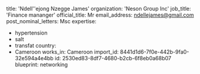 title: 'Ndell''ejong Nzegge James'
organization: 'Neson Group Inc'
job_title: 'Finance mananger'
official_title: Mr
email_address: ndellejames@gmail.com
post_nominal_letters: Msc
expertise:
  - hypertension
  - salt
  - transfat
country:
  - Cameroon
works_in: Cameroon
import_id: 8441d1d6-7f0e-442b-9fa0-32e594a4e4bb
id: 2530ed83-8df7-4680-b2cb-6f8eb0a68b07
blueprint: networking
